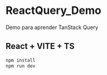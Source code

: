 # ReactQuery_Demo
Demo para aprender TanStack Query

## React + VITE + TS

``` powershell
npm install
npm run dev
```
